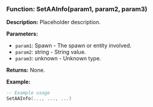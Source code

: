 ### Function: SetAAInfo(param1, param2, param3)

**Description:**
Placeholder description.

**Parameters:**
- `param1`: Spawn - The spawn or entity involved.
- `param2`: string - String value.
- `param3`: unknown - Unknown type.

**Returns:** None.

**Example:**

```lua
-- Example usage
SetAAInfo(..., ..., ...)
```
